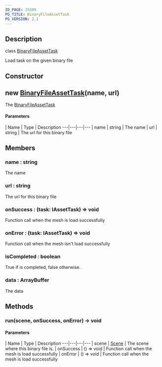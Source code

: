 ```yaml
---
ID_PAGE: 25309
PG_TITLE: BinaryFileAssetTask
PG_VERSION: 2.1
---
```

## Description

class [BinaryFileAssetTask](/classes/2.4/BinaryFileAssetTask)

Load task on the given binary file

## Constructor

## new [BinaryFileAssetTask](/classes/2.4/BinaryFileAssetTask)(name, url)

The [BinaryFileAssetTask](/classes/2.4/BinaryFileAssetTask)

#### Parameters
 | Name | Type | Description
---|---|---|---
 | name | string |    The name
 | url | string |    The url for this binary file
## Members

### name : string

The name

### url : string

The url for this binary file

### onSuccess : (task: IAssetTask) =&gt; void

Function call when the mesh is load successfully

### onError : (task: IAssetTask) =&gt; void

Function call when the mesh isn't load successfully

### isCompleted : boolean

True if is completed, false otherwise.

### data : ArrayBuffer

The data

## Methods

### run(scene, onSuccess, onError) &rarr; void



#### Parameters
 | Name | Type | Description
---|---|---|---
 | scene | [Scene](/classes/2.4/Scene) |    The scene where this binary file is.
 | onSuccess | () =&gt; void |    Function call when the mesh is load successfully
 | onError | () =&gt; void |    Function call when the mesh is load successfully
